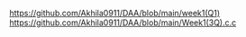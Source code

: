 https://github.com/Akhila0911/DAA/blob/main/week1(Q1)
https://github.com/Akhila0911/DAA/blob/main/Week1(3Q).c.c
